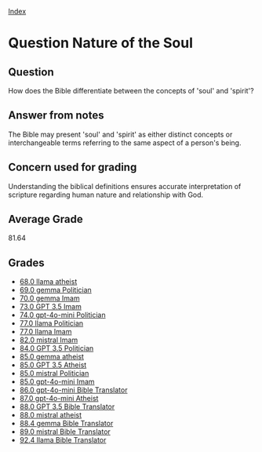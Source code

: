 
[Index](../../index.md)
# Question Nature of the Soul
## Question
How does the Bible differentiate between the concepts of 'soul' and 'spirit'?

## Answer from notes
The Bible may present 'soul' and 'spirit' as either distinct concepts or interchangeable terms referring to the same aspect of a person's being.

## Concern used for grading
Understanding the biblical definitions ensures accurate interpretation of scripture regarding human nature and relationship with God.

## Average Grade
81.64

## Grades
 * [68.0 llama atheist](../answers/llama_atheist/Nature_of_the_Soul.md)
 * [69.0 gemma Politician](../answers/gemma_Politician/Nature_of_the_Soul.md)
 * [70.0 gemma Imam](../answers/gemma_Imam/Nature_of_the_Soul.md)
 * [73.0 GPT 3.5 Imam](../answers/GPT_3.5_Imam/Nature_of_the_Soul.md)
 * [74.0 gpt-4o-mini Politician](../answers/gpt-4o-mini_Politician/Nature_of_the_Soul.md)
 * [77.0 llama Politician](../answers/llama_Politician/Nature_of_the_Soul.md)
 * [77.0 llama Imam](../answers/llama_Imam/Nature_of_the_Soul.md)
 * [82.0 mistral Imam](../answers/mistral_Imam/Nature_of_the_Soul.md)
 * [84.0 GPT 3.5 Politician](../answers/GPT_3.5_Politician/Nature_of_the_Soul.md)
 * [85.0 gemma atheist](../answers/gemma_atheist/Nature_of_the_Soul.md)
 * [85.0 GPT 3.5 Atheist](../answers/GPT_3.5_Atheist/Nature_of_the_Soul.md)
 * [85.0 mistral Politician](../answers/mistral_Politician/Nature_of_the_Soul.md)
 * [85.0 gpt-4o-mini Imam](../answers/gpt-4o-mini_Imam/Nature_of_the_Soul.md)
 * [86.0 gpt-4o-mini Bible Translator](../answers/gpt-4o-mini_Bible_Translator/Nature_of_the_Soul.md)
 * [87.0 gpt-4o-mini Atheist](../answers/gpt-4o-mini_Atheist/Nature_of_the_Soul.md)
 * [88.0 GPT 3.5 Bible Translator](../answers/GPT_3.5_Bible_Translator/Nature_of_the_Soul.md)
 * [88.0 mistral atheist](../answers/mistral_atheist/Nature_of_the_Soul.md)
 * [88.4 gemma Bible Translator](../answers/gemma_Bible_Translator/Nature_of_the_Soul.md)
 * [89.0 mistral Bible Translator](../answers/mistral_Bible_Translator/Nature_of_the_Soul.md)
 * [92.4 llama Bible Translator](../answers/llama_Bible_Translator/Nature_of_the_Soul.md)
